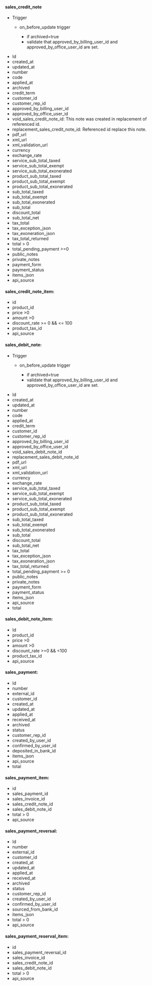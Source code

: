 #### sales_credit_note

- Trigger

  - on_before_update trigger

    - if archived=true
    - validate that approved_by_billing_user_id and approved_by_office_user_id are set.

* Id
* created_at
* updated_at
* number
* code
* applied_at
* archived
* credit_term
* customer_id
* customer_rep_id
* approved_by_billing_user_id
* approved_by_office_user_id
* void_sales_credit_note_id: This note was created in replacement of referenced id.
* replacement_sales_credit_note_id: Referenced id replace this note.
* pdf_url
* xml_url
* xml_validation_url
* currency
* exchange_rate
* service_sub_total_taxed
* service_sub_total_exempt
* service_sub_total_exonerated
* product_sub_total_taxed
* product_sub_total_exempt
* product_sub_total_exonerated
* sub_total_taxed
* sub_total_exempt
* sub_total_exonerated
* sub_total
* discount_total
* sub_total_net
* tax_total
* tax_exception_json
* tax_exoneration_json
* tax_total_returned
* total > 0
* total_pending_payment >=0
* public_notes
* private_notes
* payment_form
* payment_status
* items_json
* api_source

#### sales_credit_note_item:

- id
- product_id
- price >0
- amount >0
- discount_rate >= 0 && <= 100
- product_tax_id
- api_source

#### sales_debit_note:

- Trigger

  - on_before_update trigger

    - if archived=true
    - validate that approved_by_billing_user_id and approved_by_office_user_id are set.

* Id
* created_at
* updated_at
* number
* code
* applied_at
* credit_term
* customer_id
* customer_rep_id
* approved_by_billing_user_id
* approved_by_office_user_id
* void_sales_debit_note_id
* replacement_sales_debit_note_id
* pdf_url
* xml_url
* xml_validation_url
* currency
* exchange_rate
* service_sub_total_taxed
* service_sub_total_exempt
* service_sub_total_exonerated
* product_sub_total_taxed
* product_sub_total_exempt
* product_sub_total_exonerated
* sub_total_taxed
* sub_total_exempt
* sub_total_exonerated
* sub_total
* discount_total
* sub_total_net
* tax_total
* tax_exception_json
* tax_exoneration_json
* tax_total_returned
* total_pending_payment >= 0
* public_notes
* private_notes
* payment_form
* payment_status
* items_json
* api_source
* total

#### sales_debit_note_item:

- Id
- product_id
- price >0
- amount >0
- discount_rate >=0 && <100
- product_tax_id
- api_source

#### sales_payment:

- Id
- number
- external_id
- customer_id
- created_at
- updated_at
- applied_at
- received_at
- archived
- status
- customer_rep_id
- created_by_user_id
- confirmed_by_user_id
- deposited_in_bank_id
- items_json
- api_source
- total

#### sales_payment_item:

- id
- sales_payment_id
- sales_invoice_id
- sales_credit_note_id
- sales_debit_note_id
- total > 0
- api_source

#### sales_payment_reversal:

- Id
- number
- external_id
- customer_id
- created_at
- updated_at
- applied_at
- received_at
- archived
- status
- customer_rep_id
- created_by_user_id
- confirmed_by_user_id
- sourced_from_bank_id
- items_json
- total > 0
- api_source

#### sales_payment_reserval_item:

- id
- sales_payment_reversal_id
- sales_invoice_id
- sales_credit_note_id
- sales_debit_note_id
- total > 0
- api_source
